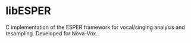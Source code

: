 # libESPER
C implementation of the ESPER framework for vocal/singing analysis and resampling. Developed for Nova-Vox..
